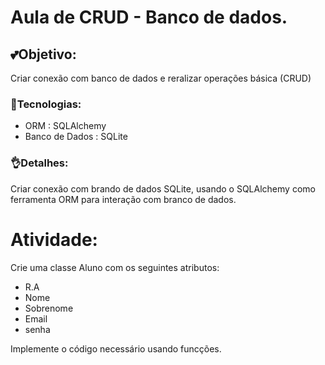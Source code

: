 # Aula de CRUD - Banco de dados.

## 💕Objetivo:
Criar conexão com banco de dados e reralizar operações básica (CRUD)

### 🚀Tecnologias:
 - ORM : SQLAlchemy
 - Banco de Dados : SQLite 


 ### 👌Detalhes:
 Criar conexão com brando de dados SQLite, usando o SQLAlchemy como ferramenta ORM para interação com branco de dados.

# Atividade:
Crie uma classe Aluno com os seguintes atributos:
  -  R.A
  -  Nome
  -  Sobrenome
  -  Email
  -  senha 

Implemente o código necessário usando funcções.





